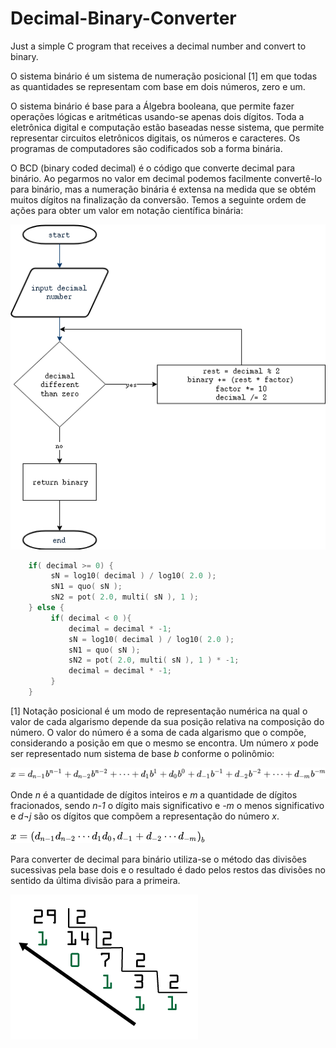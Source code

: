 # Decimal-Binary-Converter
Just a simple C program that receives a decimal number and convert to binary.


O sistema binário é um sistema de numeração posicional [1] em que todas as quantidades se representam com base em dois números, zero e um.

O sistema binário é base para a Álgebra booleana, que permite fazer operações lógicas e aritméticas usando-se apenas dois dígitos. Toda a eletrônica digital e computação estão baseadas nesse sistema, que permite representar circuitos eletrônicos digitais, os números e caracteres. Os programas de computadores são codificados sob a forma binária.

O BCD (binary coded decimal) é o código que converte decimal para binário. Ao pegarmos no valor em decimal podemos facilmente convertê-lo para binário, mas a numeração binária é extensa na medida que se obtém muitos dígitos na finalização da conversão. Temos a seguinte ordem de ações para obter um valor em notação científica binária:


![](media/program_fluxogram.png)

```C
    if( decimal >= 0) {
         sN = log10( decimal ) / log10( 2.0 );
         sN1 = quo( sN );
         sN2 = pot( 2.0, multi( sN ), 1 );
    } else {
         if( decimal < 0 ){
             decimal = decimal * -1;
             sN = log10( decimal ) / log10( 2.0 );
             sN1 = quo( sN );
             sN2 = pot( 2.0, multi( sN ), 1 ) * -1;
             decimal = decimal * -1;
         }
    }

```


[1] Notação posicional é um modo de representação numérica na qual o valor de cada algarismo depende da sua posição relativa na composição do número. O valor do número é a soma de cada algarismo que o compõe, considerando a posição em que o mesmo se encontra. Um número *x* pode ser representado num sistema de base *b* conforme o polinômio:

![](media/first_formula.png)

Onde *n* é a quantidade de dígitos inteiros e *m* a quantidade de dígitos fracionados, sendo *n-1* o dígito mais significativo e *-m* o menos significativo e *d¬j* são os dígitos que compõem a representação do número *x*.

![](media/second_formula.png)

Para converter de decimal para binário utiliza-se o método das divisões sucessivas pela base dois e o resultado é dado pelos restos das divisões no sentido da última divisão para a primeira.

![](media/decimalToBinary.png)

